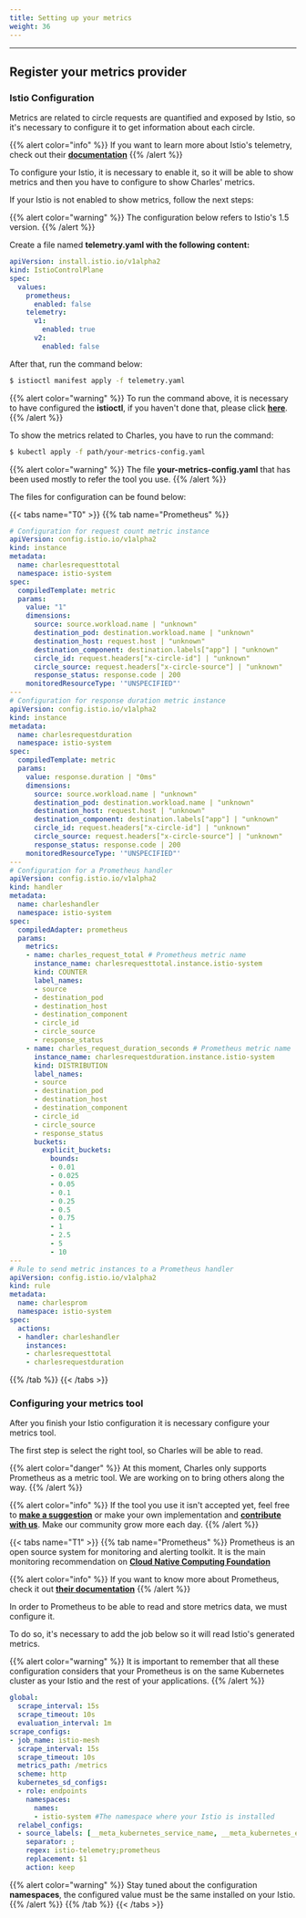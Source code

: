 ```yaml
---
title: Setting up your metrics
weight: 36
---
```


---

## Register your metrics provider

### Istio Configuration

Metrics are related to circle requests are quantified and exposed by Istio, so it's necessary to configure it to get information about each circle.

{{% alert color="info" %}}
If you want to learn more about Istio's telemetry, check out their [**documentation**](https://istio.io/docs/tasks/observability/metrics/)
{{% /alert %}}

To configure your Istio, it is necessary to enable it, so it will be able to show metrics and then you have to configure to show Charles' metrics.

If your Istio is not enabled to show metrics, follow the next steps:

{{% alert color="warning" %}}
The configuration below refers to Istio's 1.5 version.
{{% /alert %}}

Create a file named **telemetry.yaml with the following content:**

```yaml
apiVersion: install.istio.io/v1alpha2
kind: IstioControlPlane
spec:
  values:
    prometheus:
      enabled: false
    telemetry:
      v1:
        enabled: true
      v2:
        enabled: false
```

After that, run the command below:

```bash
$ istioctl manifest apply -f telemetry.yaml
```

{{% alert color="warning" %}}
To run the command above, it is necessary to have configured the **istioctl**, if you haven't done that, please click [**here**](https://istio.io/docs/setup/getting-started/#download).
{{% /alert %}}

To show the metrics related to Charles, you have to run the command:

```bash
$ kubectl apply -f path/your-metrics-config.yaml
```

{{% alert color="warning" %}}
The file **your-metrics-config.yaml** that has been used mostly to refer the tool you use.
{{% /alert %}}

The files for configuration can be found below:

{{< tabs name="T0" >}}
{{% tab name="Prometheus" %}}
```yaml
# Configuration for request count metric instance
apiVersion: config.istio.io/v1alpha2
kind: instance
metadata:
  name: charlesrequesttotal
  namespace: istio-system
spec:
  compiledTemplate: metric
  params:
    value: "1"
    dimensions:
      source: source.workload.name | "unknown"
      destination_pod: destination.workload.name | "unknown"
      destination_host: request.host | "unknown"
      destination_component: destination.labels["app"] | "unknown"
      circle_id: request.headers["x-circle-id"] | "unknown"
      circle_source: request.headers["x-circle-source"] | "unknown"
      response_status: response.code | 200
    monitoredResourceType: '"UNSPECIFIED"'
---
# Configuration for response duration metric instance
apiVersion: config.istio.io/v1alpha2
kind: instance
metadata: 
  name: charlesrequestduration
  namespace: istio-system
spec: 
  compiledTemplate: metric
  params: 
    value: response.duration | "0ms"
    dimensions:
      source: source.workload.name | "unknown"
      destination_pod: destination.workload.name | "unknown"
      destination_host: request.host | "unknown"
      destination_component: destination.labels["app"] | "unknown"
      circle_id: request.headers["x-circle-id"] | "unknown"
      circle_source: request.headers["x-circle-source"] | "unknown"
      response_status: response.code | 200
    monitoredResourceType: '"UNSPECIFIED"'
---     
# Configuration for a Prometheus handler
apiVersion: config.istio.io/v1alpha2
kind: handler
metadata:
  name: charleshandler
  namespace: istio-system
spec:
  compiledAdapter: prometheus
  params:  
    metrics:
    - name: charles_request_total # Prometheus metric name
      instance_name: charlesrequesttotal.instance.istio-system
      kind: COUNTER
      label_names:
      - source
      - destination_pod
      - destination_host
      - destination_component
      - circle_id
      - circle_source
      - response_status
    - name: charles_request_duration_seconds # Prometheus metric name
      instance_name: charlesrequestduration.instance.istio-system
      kind: DISTRIBUTION
      label_names:
      - source
      - destination_pod
      - destination_host
      - destination_component
      - circle_id
      - circle_source
      - response_status
      buckets:
        explicit_buckets:
          bounds:
          - 0.01
          - 0.025
          - 0.05
          - 0.1
          - 0.25
          - 0.5
          - 0.75
          - 1
          - 2.5
          - 5
          - 10
---
# Rule to send metric instances to a Prometheus handler
apiVersion: config.istio.io/v1alpha2
kind: rule
metadata:
  name: charlesprom
  namespace: istio-system
spec:
  actions:
  - handler: charleshandler
    instances:
    - charlesrequesttotal
    - charlesrequestduration
```
{{% /tab %}}
{{< /tabs >}}

### Configuring your metrics tool

After you finish your Istio configuration it is necessary configure your metrics tool.

The first step is select the right tool, so Charles will be able to read.

{{% alert color="danger" %}}
At this moment, Charles only supports Prometheus as a metric tool. We are working on to bring others along the way.
{{% /alert %}}

{{% alert color="info" %}}
If the tool you use it isn't accepted yet, feel free to [**make a suggestion**](https://github.com/ZupIT/charlescd/issues) or make your own implementation and [**contribute with us**](https://github.com/ZupIT/charlescd/blob/master/CONTRIBUTING). Make our community grow more each day.
{{% /alert %}}

{{< tabs name="T1" >}}
{{% tab name="Prometheus" %}}
Prometheus is an open source system for monitoring and alerting toolkit. It is the main monitoring recommendation on [**Cloud Native Computing Foundation**](https://cncf.io/)

{{% alert color="info" %}}
If you want to know more about Prometheus, check it out [**their documentation**](https://prometheus.io/)
{{% /alert %}}

In order to Prometheus to be able to read and store metrics data, we must configure it.

To do so, it's necessary to add the job below so it will read Istio's generated metrics.

{{% alert color="warning" %}}
It is important to remember that all these configuration considers that your Prometheus is on the same Kubernetes cluster as your Istio and the rest of your applications.
{{% /alert %}}

```yaml
global:
  scrape_interval: 15s
  scrape_timeout: 10s
  evaluation_interval: 1m
scrape_configs:
- job_name: istio-mesh
  scrape_interval: 15s
  scrape_timeout: 10s
  metrics_path: /metrics
  scheme: http
  kubernetes_sd_configs:
  - role: endpoints
    namespaces:
      names:
      - istio-system #The namespace where your Istio is installed
  relabel_configs:
  - source_labels: [__meta_kubernetes_service_name, __meta_kubernetes_endpoint_port_name]
    separator: ;
    regex: istio-telemetry;prometheus
    replacement: $1
    action: keep
```

{{% alert color="warning" %}}
Stay tuned about the configuration **namespaces**, the configured value must be the same installed on your Istio.
{{% /alert %}}
{{% /tab %}}
{{< /tabs >}}
